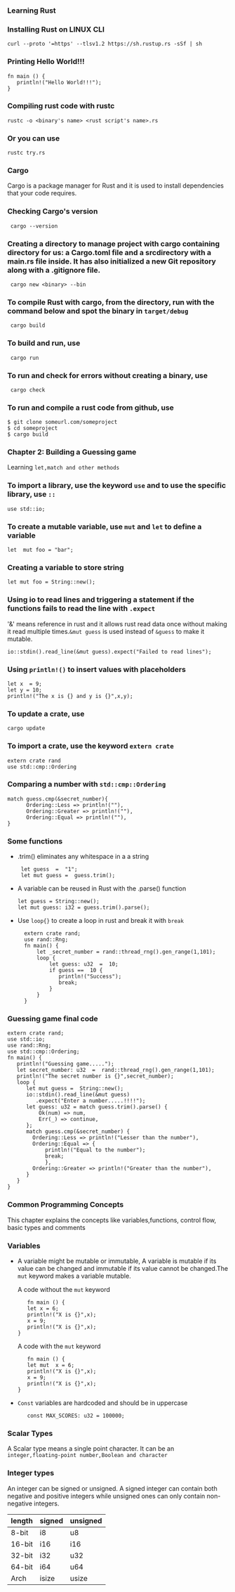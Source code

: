 ### Learning Rust

### Installing Rust on LINUX CLI
  
    curl --proto '=https' --tlsv1.2 https://sh.rustup.rs -sSf | sh

### Printing Hello World!!!

    fn main () {
       println!("Hello World!!!");
    }

### Compiling rust code with rustc

    rustc -o <binary's name> <rust script's name>.rs

### Or you can use

    rustc try.rs

### Cargo
 Cargo is a package manager for Rust and it is used to install dependencies that your code requires.

 ### Checking Cargo's version

     cargo --version

 ### Creating a directory to manage project with cargo containing directory for us: a Cargo.toml file and a srcdirectory with a main.rs file inside. It has also initialized a new Git repository along with a .gitignore file.

     cargo new <binary> --bin
  
 ### To compile Rust with cargo, from the directory, run with the command below and spot the binary in `target/debug`

     cargo build

 ### To build and run, use

     cargo run

### To run and check for errors without creating a binary, use

     cargo check

### To run and compile a rust code from github, use

    $ git clone someurl.com/someproject
    $ cd someproject
    $ cargo build


### Chapter 2: Building a Guessing game 

 Learning `let,match and other methods`

### To import a library, use the keyword `use` and to use the specific library, use `::`

    use std::io;

### To create a mutable variable, use `mut` and `let` to define a variable

    let  mut foo = "bar";
### Creating a variable to store string

    let mut foo = String::new();

### Using io to read lines and triggering a statement if the functions fails to read the line with `.expect`

'&' means reference in rust and it allows rust read data once without making it read multiple times.`&mut guess` is used instead of `&guess` to make it mutable.

    io::stdin().read_line(&mut guess).expect("Failed to read lines");

### Using `println!()` to insert values with placeholders

    let x  = 9;
    let y = 10;
    println!("The x is {} and y is {}",x,y);

### To update a crate, use

    cargo update

### To import a crate, use the keyword `extern crate` 

    extern crate rand
    use std::cmp::Ordering

### Comparing a number with `std::cmp::Ordering`

    match guess.cmp(&secret_number){
          Ordering::Less => println!(""),
          Ordering::Greater => println!(""),
          Ordering::Equal => println!(""),
    }

### Some functions
-  .trim() eliminates any whitespace in a a string

        let guess  =  "1";
        let mut guess =  guess.trim();

-  A variable can be reused in Rust with the .parse() function

       let guess = String::new();
       let mut guess: i32 = guess.trim().parse();
    
- Use `loop{}` to create a loop in rust and break it with `break` 

        extern crate rand;
        use rand::Rng;
        fn main() {
            let _secret_number = rand::thread_rng().gen_range(1,101);
            loop {
                let guess: u32  =  10;
                if guess ==  10 {
                   println!("Success");
                   break;
                }
            }
        }
    
### Guessing game final code

    extern crate rand;
    use std::io;
    use rand::Rng;
    use std::cmp::Ordering;
    fn main() {
       println!("Guessing game.....");
       let secret_number: u32  =  rand::thread_rng().gen_range(1,101);
       println!("The secret number is {}",secret_number);
       loop {
          let mut guess =  String::new();
          io::stdin().read_line(&mut guess)
             .expect("Enter a number.....!!!!");
          let guess: u32 = match guess.trim().parse() {
              Ok(num) => num,
              Err(_) => continue,
          };
          match guess.cmp(&secret_number) {
            Ordering::Less => println!("Lesser than the number"),
            Ordering::Equal => {
                println!("Equal to the number");
                break;
                },
            Ordering::Greater => println!("Greater than the number"),    
          }
       }    
    }

### Common Programming Concepts
This chapter explains the concepts like variables,functions, control flow, basic types and comments

### Variables

- A variable might be mutable or immutable, A variable is mutable if its value can be changed and immutable if its value cannot be changed.The `mut` keyword makes a variable mutable.

   A code without the `mut` keyword
  
         fn main () {
         let x = 6; 
         println!("X is {}",x);
         x = 9;
         println!("X is {}",x);
      }

   A code with the `mut` keyword

         fn main () {
         let mut  x = 6; 
         println!("X is {}",x);
         x = 9;
         println!("X is {}",x);
      }
- `Const` variables are hardcoded and should be in uppercase

         const MAX_SCORES: u32 = 100000;

### Scalar Types

A Scalar type means a single point character. It can be an `integer,floating-point number,Boolean and character`

### Integer types
An integer can be signed or unsigned. A signed integer can contain both negative and positive integers while unsigned ones can only contain non-negative integers.

| **length** | **signed** | **unsigned** |
|------------|------------|--------------|
| 8-bit      |   i8       |    u8        |
| 16-bit     |   i16      |    i16       |
| 32-bit     |   i32      |    u32       |
| 64-bit     |   i64      |    u64       |
| Arch       |   isize    |    usize     |
